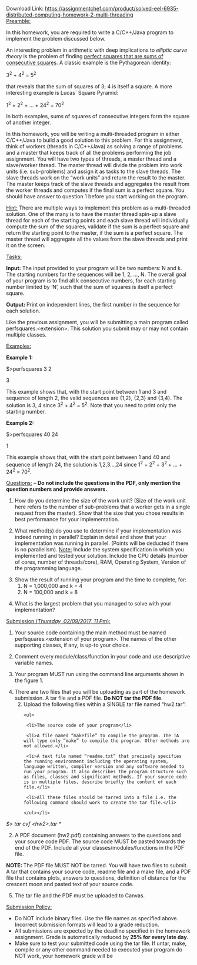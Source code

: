 Download Link: https://assignmentchef.com/product/solved-eel-6935-distributed-computing-homework-2-multi-threading
<br>
<u>Preamble:</u>

In this homework, you are required to write a C/C++/Java program to implement the problem discussed below.

An interesting problem in arithmetic with deep implications to <em>elliptic curve theory</em> is the problem of finding <u>perfect squares that are sums of consecutive squares</u>. A classic example is the Pythagorean identity:

3<sup>2</sup> + 4<sup>2</sup> = 5<sup>2</sup>

that reveals that the sum of squares of 3; 4 is itself a square. A more interesting example is Lucas` Square Pyramid:

1<sup>2</sup> + 2<sup>2</sup> + … + 24<sup>2</sup> = 70<sup>2</sup>

In both examples, sums of squares of consecutive integers form the square of another integer.

In this homework, you will be writing a multi-threaded program in either C/C++/Java to build a good solution to this problem. For this assignment, think of workers (threads in C/C++/Java) as solving a range of problems and a master that keeps track of all the problems performing the job assignment. You will have two types of threads, a master thread and a slave/worker thread. The master thread will divide the problem into work units (i.e. sub-problems) and assign it as tasks to the slave threads. The slave threads work on the “work units” and return the result to the master. The master keeps track of the slave threads and aggregates the result from the worker threads and computes if the final sum is a perfect square. You should have answer to question 1 before you start working on the program.

<u>Hint:</u> There are multiple ways to implement this problem as a multi-threaded solution. One of the many is to have the master thread spin-up a slave thread for each of the starting points and each slave thread will individually compute the sum of the squares, validate if the sum is a perfect square and return the starting point to the master, if the sum is a perfect square. The master thread will aggregate all the values from the slave threads and print it on the screen.

<u>Tasks:</u>

<strong>Input:</strong> The input provided to your program will be two numbers: N and k. The starting numbers for the sequences will be 1, 2, …, N. The overall goal of your program is to find all k consecutive numbers, for each starting number limited by ‘N’, such that the sum of squares is itself a perfect square.




<strong>Output: </strong>Print on independent lines, the first number in the sequence for each solution.




Like the previous assignment, you will be submitting a main program called perfsquares.&lt;extension&gt;. This solution you submit may or may not contain multiple classes.
















<u>Examples:</u>




<strong>Example 1: </strong>

$&gt;perfsquares  3 2

3

This example shows that, with the start point between 1 and 3 and sequence of length 2, the valid sequences are {1,2}, {2,3} and {3,4}. The solution is 3, 4 since 3<sup>2</sup> + 4<sup>2</sup> = 5<sup>2</sup>. Note that you need to print only the starting number.




<strong>Example 2: </strong>

$&gt;perfsquares  40 24

1

This example shows that, with the start point between 1 and 40 and sequence of length 24, the solution is 1,2,3…,24 since 1<sup>2</sup> + 2<sup>2</sup> + 3<sup>2 </sup>+ … + 24<sup>2</sup> = 70<sup>2</sup>.

<strong> </strong>

<u>Questions:</u> – <strong>Do not include the questions in the PDF, only mention the question numbers and provide answers.</strong>




<ol>

 <li>How do you determine the size of the work unit? (Size of the work unit here refers to the number of sub-problems that a worker gets in a single request from the master). Show that the size that you chose results in best performance for your implementation.</li>

</ol>




<ol start="2">

 <li>What method(s) do you use to determine if your implementation was indeed running in parallel? Explain in detail and show that your implementation was running in parallel. (Points will be deducted if there is no parallelism). <u>Note:</u> Include the system specification in which you implemented and tested your solution. Include the CPU details (number of cores, number of threads/core), RAM, Operating System, Version of the programming language.</li>

</ol>




<ol start="3">

 <li>Show the result of running your program and the time to complete, for:

  <ol>

   <li>N = 1,000,000 and k = 4</li>

   <li>N = 100,000 and k = 8</li>

  </ol></li>

</ol>




<ol start="4">

 <li>What is the largest problem that you managed to solve with your implementation?</li>

</ol>













<u>Submission (<em>Thursday, 02/09/2017, 11 Pm</em>):</u>




<ol>

 <li>Your source code containing the main method must be named perfsquares.&lt;extension of your program&gt;. The names of the other supporting classes, if any, is up-to your choice.</li>

</ol>




<ol start="2">

 <li>Comment every module/class/function in your code and use descriptive variable names.</li>

</ol>




<ol start="3">

 <li>Your program MUST run using the command line arguments shown in the figure 1.</li>

</ol>




<ol start="4">

 <li>There are two files that you will be uploading as part of the homework submission. A tar file and a PDF file. <strong>Do NOT tar the PDF file</strong>.

  <ol start="2">

   <li>Upload the following files within a SINGLE tar file named “hw2.tar”:

    <ul>

     <li>The source code of your program</li>

     <li>A file named “makefile” to compile the program. The TA will type only “make” to compile the program. Other methods are not allowed.</li>

     <li>A text file named “readme.txt” that precisely specifies the running environment including the operating system, language written, compiler version and any software needed to run your program. It also describes the program structure such as files, classes and significant methods. If your source code is in multiple files, describe briefly the content of each file.</li>

     <li>All these files should be tarred into a file i.e. the following command should work to create the tar file.</li>

    </ul></li>

  </ol></li>

</ol>

<em>$&gt; tar cvf &lt;hw2&gt;.tar * </em>

<ol start="2">

 <li>A PDF document (hw2.pdf) containing answers to the questions and your source code PDF. The source code MUST be pasted towards the end of the PDF. Include all your classes/modules/functions in the PDF file.</li>

</ol>




<strong>NOTE: </strong>The PDF file MUST NOT be tarred. You will have two files to submit. A tar that contains your source code, readme file and a make file, and a PDF file that contains plots, answers to questions, definition of distance for the crescent moon and pasted text of your source code.




<ol start="5">

 <li>The tar file and the PDF must be uploaded to Canvas.</li>

</ol>

<u>Submission Policy:</u>

<ul>

 <li>Do NOT include binary files. Use the file names as specified above. Incorrect submission formats will lead to a grade reduction.</li>

 <li>All submissions are expected by the deadline specified in the homework assignment. Grade is automatically reduced by <strong>25% for every late day</strong>.</li>

 <li>Make sure to test your submitted code using the tar file. If untar, make, compile or any other command needed to executed your program do NOT work, your homework grade will be</li>

</ul>
